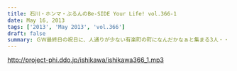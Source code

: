 ```yaml
---
title: 石川・ホンマ・ぶるんのBe-SIDE Your Life! vol.366-1
date: May 16, 2013
tags: ['2013', 'May 2013', 'vol.366']
draft: false
summary: ＧＷ最終日の祝日に、人通りが少ない有楽町の町になんだかなぁと集まる3人・・・松井ヒデキ世代の躍進なるか。ＮＡＭＡＥ
---
```


http://project-phi.ddo.jp/ishikawa/ishikawa366_1.mp3